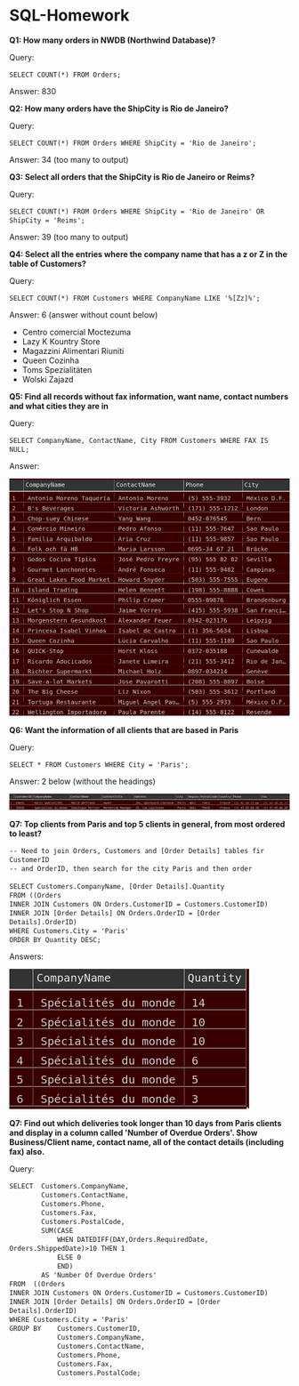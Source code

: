 # SQL-Homework

**Q1: How many orders in NWDB (Northwind Database)?**

Query:
```
SELECT COUNT(*) FROM Orders;
```
Answer: 830


**Q2: How many orders have the ShipCity is Rio de Janeiro?**

Query:
```
SELECT COUNT(*) FROM Orders WHERE ShipCity = 'Rio de Janeiro';
```
Answer: 34 (too many to output)

**Q3: Select all orders that the ShipCity is Rio de Janeiro or Reims?**

Query:
```
SELECT COUNT(*) FROM Orders WHERE ShipCity = 'Rio de Janeiro' OR ShipCity = 'Reims';
```

Answer: 39 (too many to output)


**Q4: Select all the entries where the company name that has a z or Z in the table of Customers?**

Query:
```
SELECT COUNT(*) FROM Customers WHERE CompanyName LIKE '%[Zz]%';
```

Answer: 6 (answer without count below)

* Centro comercial Moctezuma
* Lazy K Kountry Store
* Magazzini Alimentari Riuniti
* Queen Cozinha
* Toms Spezialitäten
* Wolski  Zajazd

**Q5: Find all records without fax information, want name, contact numbers and what cities they are in**

Query:
```
SELECT CompanyName, ContactName, City FROM Customers WHERE FAX IS NULL;
```
Answer:

![](Q5.png)


**Q6: Want the information of all clients that are based in Paris**

Query:
```
SELECT * FROM Customers WHERE City = 'Paris';
```

Answer: 2 below (without the headings)

![](Q6.png)

**Q7: Top clients from Paris and top 5 clients in general, from most ordered to least?**
```
-- Need to join Orders, Customers and [Order Details] tables fir CustomerID
-- and OrderID, then search for the city Paris and then order

SELECT Customers.CompanyName, [Order Details].Quantity
FROM ((Orders
INNER JOIN Customers ON Orders.CustomerID = Customers.CustomerID)
INNER JOIN [Order Details] ON Orders.OrderID = [Order Details].OrderID)
WHERE Customers.City = 'Paris'
ORDER BY Quantity DESC;

```

Answers:

![](Q7.png)


**Q7: Find out which deliveries took longer than 10 days from Paris clients and display in a column called 'Number of Overdue Orders'. Show Business/Client name, contact name, all of the contact details (including fax) also.**

Query:
```
SELECT  Customers.CompanyName,
        Customers.ContactName,
        Customers.Phone,
        Customers.Fax,
        Customers.PostalCode,
        SUM(CASE
			WHEN DATEDIFF(DAY,Orders.RequiredDate, Orders.ShippedDate)>10 THEN 1
			ELSE 0
			END)
        AS 'Number Of Overdue Orders'
FROM  ((Orders
INNER JOIN Customers ON Orders.CustomerID = Customers.CustomerID)
INNER JOIN [Order Details] ON Orders.OrderID = [Order Details].OrderID)
WHERE Customers.City = 'Paris'
GROUP BY    Customers.CustomerID,
            Customers.CompanyName,
            Customers.ContactName,
            Customers.Phone,
            Customers.Fax,
            Customers.PostalCode;
```

